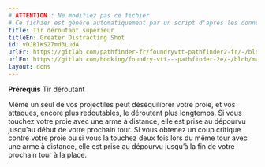 ```yaml
---
# ATTENTION : Ne modifiez pas ce fichier
# Ce fichier est généré automatiquement par un script d'après les données du module Foundry VTT officiel et de sa traduction
title: Tir déroutant supérieur
titleEn: Greater Distracting Shot
id: vDJRIKS27md3LudA
urlFr: https://gitlab.com/pathfinder-fr/foundryvtt-pathfinder2-fr/-/blob/master/data/feats/vDJRIKS27md3LudA.htm
urlEn: https://gitlab.com/hooking/foundry-vtt---pathfinder-2e/-/blob/master/packs/data/feats.db/greater-distracting-shot.json
layout: dons
---
```

**Prérequis** Tir déroutant

Même un seul de vos projectiles peut déséquilibrer votre proie, et vos attaques, encore plus redoutables, le déroutent plus longtemps. Si vous touchez votre proie avec une arme à distance, elle est prise au dépourvu jusqu’au début de votre prochain tour. Si vous obtenez un coup critique contre votre proie ou si vous la touchez deux fois lors du même tour avec une arme à distance, elle est prise au dépourvu jusqu’à la fin de votre prochain tour à la place.
